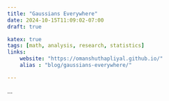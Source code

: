 ```yaml
---
title: "Gaussians Everywhere"
date: 2024-10-15T11:09:02-07:00
draft: true

katex: true
tags: [math, analysis, research, statistics]
links:
    website: "https://omanshuthapliyal.github.io/"
    alias : "blog/gaussians-everywhere/"

---
```


...
